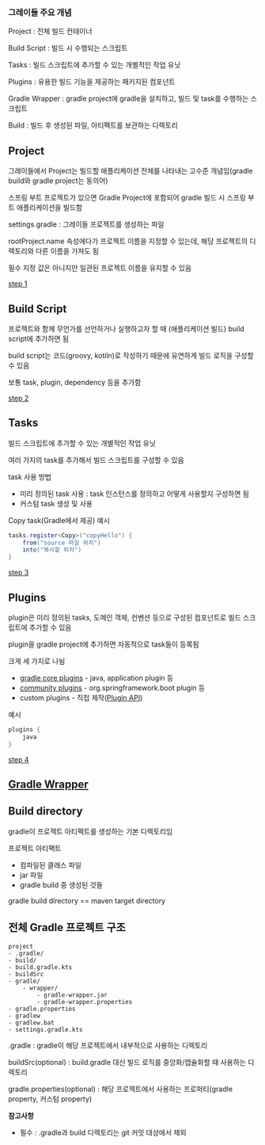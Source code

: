 ### 그레이들 주요 개념

Project : 전체 빌드 컨테이너

Build Script : 빌드 시 수행되는 스크립트

Tasks : 빌드 스크립트에 추가할 수 있는 개별적인 작업 유닛

Plugins : 유용한 빌드 기능을 제공하는 패키지된 컴포넌트

Gradle Wrapper : gradle project에 gradle을 설치하고, 빌드 및 task를 수행하는 스크립트

Build : 빌드 후 생성된 파일, 아티팩트를 보관하는 디렉토리

## Project

그레이들에서 Project는 빌드할 애플리케이션 전체를 나타내는 고수준 개념임(gradle build와 gradle project는 동의어)

스프링 부트 프로젝트가 있으면 Gradle Project에 포함되어 gradle 빌드 시 스프링 부트 애플리케이션을 빌드함

settings.gradle : 그레이들 프로젝트를 생성하는 파일

rootProject.name 속성에다가 프로젝트 이름을 지정할 수 있는데, 해당 프로젝트의 디렉토리와 다른 이름을 가져도 됨

필수 지정 값은 아니지만 일관된 프로젝트 이름을 유지할 수 있음

[step 1](../step-by-step/1.gradle-project)

## Build  Script 

프로젝트와 함께 무언가를 선언하거나 실행하고자 할 때 (애플리케이션 빌드) build script에 추가하면 됨

build script는 코드(groovy, kotiln)로 작성하기 때문에 유연하게 빌드 로직을 구성할 수 있음

보통 task, plugin, dependency 등을 추가함

[step 2](../step-by-step/2.build-script)

## Tasks

빌드 스크립트에 추가할 수 있는 개별적인 작업 유닛

여러 가지의 task를 추가해서 빌드 스크립트를 구성할 수 있음

task 사용 방법
- 미리 정의된 task 사용 :  task 인스턴스를 정의하고 어떻게 사용할지 구성하면 됨
- 커스텀 task 생성 및 사용

Copy task(Gradle에서 제공) 예시
```java
tasks.register<Copy>("copyHello") {
    from("source 파일 위치")
    into("복사할 위치")
}
```

[step 3](../step-by-step/3.tasks)

## Plugins

plugin은 미리 정의된 tasks, 도메인 객체, 컨벤션 등으로 구성된 컴포넌트로 빌드 스크립트에 추가할 수 있음

plugin을 gradle project에 추가하면 자동적으로 task들이 등록됨

크게 세 가지로 나뉨
- [gradle core plugins](https://docs.gradle.org/current/userguide/plugin_reference.html#plugin_reference) - java, application plugin 등
- [community plugins](https://plugins.gradle.org/) - org.springframework.boot plugin 등
- custom plugins - 직접 제작([Plugin API](https://docs.gradle.org/current/javadoc/org/gradle/api/Plugin.html))

예시
```java
plugins {
    java
}
```

[step 4](../step-by-step/4.plugins)

## [Gradle Wrapper](gradle-init,gradle-wrapper.md)

## Build directory

gradle이 프로젝트 아티팩트를 생성하는 기본 디렉토리임

프로젝트 아티팩트
- 컴파일된 클래스 파일
- jar 파일
- gradle build 중 생성된 것들

gradle build directory == maven target directory

## 전체 Gradle 프로젝트 구조

```
project
- .gradle/
- build/
- build.gradle.kts
- buildSrc
- gradle/
    - wrapper/
        - gradle-wrapper.jar
        - gradle-wrapper.properties
- gradle.properties
- gradlew
- gradlew.bat
- settings.gradle.kts
```

.gradle : gradle이 해당 프로젝트에서 내부적으로 사용하는 디렉토리

buildSrc(optional) : build.gradle 대신 빌드 로직를 중앙화/캡슐화할 때 사용하는 디렉토리

gradle.properties(optional) : 해당 프로젝트에서 사용하는 프로퍼티(gradle property, 커스텀 property)

**참고사항**
- 필수 : .gradle과 build 디렉토리는 git 커밋 대상에서 제외